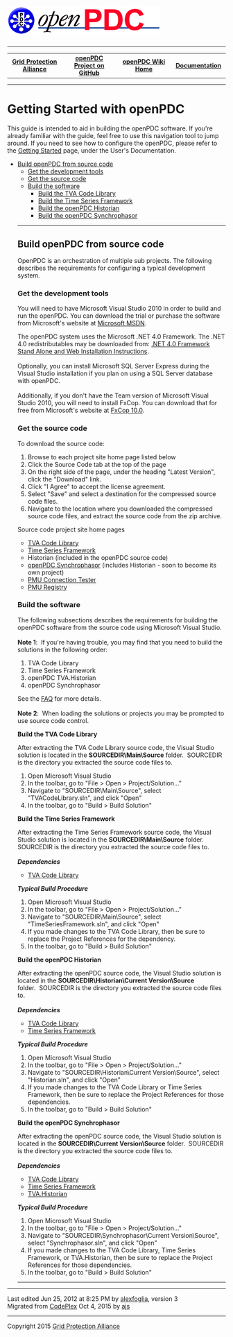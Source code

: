 <html lang="en" xmlns="http://www.w3.org/1999/xhtml">
<head>
<meta charset="utf-8" />
</head>
<body>
<!--HtmlToGmd.Body-->
<h1><a href="https://github.com/GridProtectionAlliance/openPDC/tree/master/Source/Documentation/wiki/openPDC_Home.md"><img src="https://github.com/GridProtectionAlliance/openPDC/blob/master/Source/Documentation/wiki/openPDC_Logo.png" alt="The Open Source Phasor Data Concentrator" /></a></h1>
<hr />
<div id="NavigationMenu">
<table style="width: 100%; border-collapse: collapse; border: 0px solid gray;">
<tr>
<td style="width: 25%; text-align:center;"><b><a href="http://www.gridprotectionalliance.org">Grid Protection Alliance</a></b></td>
<td style="width: 25%; text-align:center;"><b><a href="https://github.com/GridProtectionAlliance/openPDC">openPDC Project on GitHub</a></b></td>
<td style="width: 25%; text-align:center;"><b><a href="https://github.com/GridProtectionAlliance/openPDC/tree/master/Source/Documentation/wiki/openPDC_Home.md">openPDC Wiki Home</a></b></td>
<td style="width: 25%; text-align:center;"><b><a href="https://github.com/GridProtectionAlliance/openPDC/tree/master/Source/Documentation/wiki/openPDC_Documentation_Home.md">Documentation</a></b></td>
</tr>
</table>
</div>
<hr />
<!--/HtmlToGmd.Body-->
<div class="WikiContent">
<h1>Getting Started with openPDC</h1>
<div class="wikidoc">This guide is intended to aid in building the openPDC software. If you're already familiar with the guide, feel free to use this navigation tool to jump around. If you need to see how to configure the openPDC, please refer to the
<a href="https://github.com/GridProtectionAlliance/openPDC/tree/master/Source/Documentation/wiki/Getting_Started.md">Getting Started</a> page, under the User's Documentation.<br>
<ul>
<li><a href="https://github.com/GridProtectionAlliance/openPDC/tree/master/Source/Documentation/wiki/Developers_Getting_Started.md#openpdc_developers">Build openPDC from source code</a>
<ul>
<li><a href="https://github.com/GridProtectionAlliance/openPDC/tree/master/Source/Documentation/wiki/Developers_Getting_Started.md#get_dev_tools">Get the development tools</a>
</li><li><a href="https://github.com/GridProtectionAlliance/openPDC/tree/master/Source/Documentation/wiki/Developers_Getting_Started.md#get_source_code">Get the source code</a>
</li><li><a href="https://github.com/GridProtectionAlliance/openPDC/tree/master/Source/Documentation/wiki/Developers_Getting_Started.md#build_software">Build the software</a>
<ul>
<li><a href="https://github.com/GridProtectionAlliance/openPDC/tree/master/Source/Documentation/wiki/Developers_Getting_Started.md#build_tvacodelibrary">Build the TVA Code Library</a>
</li><li><a href="https://github.com/GridProtectionAlliance/openPDC/tree/master/Source/Documentation/wiki/Developers_Getting_Started.md#build_timeseriesframework">Build the Time Series Framework</a>
</li><li><a href="https://github.com/GridProtectionAlliance/openPDC/tree/master/Source/Documentation/wiki/Developers_Getting_Started.md#build_historian">Build the openPDC Historian</a>
</li><li><a href="https://github.com/GridProtectionAlliance/openPDC/tree/master/Source/Documentation/wiki/Developers_Getting_Started.md#build_synchrophasor">Build the openPDC Synchrophasor</a>
</li></ul>
</li></ul>
</li></ul>
</div>
<ol>
<hr />
<h2><a name="openpdc_developers"></a>Build openPDC from source code</h2>
<p>OpenPDC is an orchestration of multiple sub projects. The following describes the requirements for configuring a typical development system.</p>
<h3><a name="get_dev_tools"></a>Get the development tools</h3>
<p>You will need to have Microsoft Visual Studio 2010 in order to build and run the openPDC. You can download the trial or purchase the software from Microsoft's website at
<a href="http://msdn.microsoft.com/">Microsoft MSDN</a>.</p>
<p>The openPDC system uses the Microsoft .NET 4.0 Framework. The .NET 4.0 redistributables may be downloaded from:&nbsp;<a href="http://msdn.microsoft.com/en-us/library/5a4x27ek.aspx">.NET 4.0 Framework Stand Alone and Web Installation Instructions</a>.<br>
&nbsp;<br>
Optionally, you can install Microsoft SQL Server Express during the Visual Studio installation if you plan on using a SQL Server database with openPDC.<br>
&nbsp;<br>
Additionally, if you don't have the Team version of Microsoft Visual Studio 2010, you will need to install FxCop. You can download that for free from Microsoft's website at
<a href="http://www.microsoft.com/downloads/en/details.aspx?FamilyID=917023f6-d5b7-41bb-bbc0-411a7d66cf3c&displaylang=en">
FxCop 10.0</a>.</p>
<h3><a name="get_source_code"></a>Get the source code</h3>
<p>To download the source code:</p>
<ol>
<li>Browse to each project site home page listed below </li><li>Click the Source Code tab at the top of the page </li><li>On the right side of the page, under the heading &quot;Latest Version&quot;, click the &quot;Download&quot; link.
</li><li>Click &quot;I Agree&quot; to accept the license agreement. </li><li>Select &quot;Save&quot; and select a destination for the compressed source code files.
</li><li>Navigate to the location where you downloaded the compressed source code files, and extract the source code from the zip archive.
</li></ol>
<p>Source code project site home pages</p>
<ul>
<li><a href="http://tvacodelibrary.codeplex.com">TVA Code Library</a> </li><li><a href="http://timeseriesframework.codeplex.com">Time Series Framework</a> </li><li>Historian (included in the openPDC source code) </li><li><a href="https://github.com/GridProtectionAlliance/openPDC/tree/master/Source/Documentation/wiki/openPDC_Home.md">openPDC Synchrophasor</a> (includes Historian - soon to become its own project)
</li><li><a href="http://pmuconnectiontester.codeplex.com">PMU Connection Tester</a> </li><li><a href="http://pmuregistry.codeplex.com">PMU Registry</a> </li></ul>
<h3><a name="build_software"></a>Build the software</h3>
<p>The following subsections describes the requirements for building the openPDC software from the source code using Microsoft Visual Studio.<br>
&nbsp;<br>
<strong>Note 1</strong>:&nbsp; If you're having trouble, you may find that you need to build the solutions in the following order:</p>
<ol>
<li>TVA Code Library </li><li>Time Series Framework </li><li>openPDC TVA.Historian </li><li>openPDC Synchrophasor </li></ol>
<p>See the <a href="https://github.com/GridProtectionAlliance/openPDC/tree/master/Source/Documentation/wiki/Getting_Started.md#trouble_building_solution">
FAQ</a> for more details.<br>
&nbsp;<br>
<strong>Note 2</strong>:&nbsp; When loading the solutions or projects you may be prompted to use source code control.</p>
<p><strong><a name="build_tvacodelibrary"></a>Build the TVA Code Library</strong></p>
<p>After extracting the TVA Code Library source code, the Visual Studio solution is located in the
<strong>SOURCEDIR\Main\Source</strong> folder.&nbsp;&nbsp;SOURCEDIR is the directory you extracted the source code files to.</p>
<ol>
<li>Open Microsoft Visual Studio </li><li>In the toolbar, go to &quot;File &gt; Open &gt; Project/Solution...&quot; </li><li>Navigate to &quot;SOURCEDIR\Main\Source&quot;, select &quot;TVACodeLibrary.sln&quot;, and click &quot;Open&quot;
</li><li>In the toolbar, go to &quot;Build &gt; Build Solution&quot; </li></ol>
<p><strong><a name="build_timeseriesframework"></a>Build the Time Series Framework</strong></p>
<p>After extracting the Time Series Framework source code, the Visual Studio solution is located in the
<strong>SOURCEDIR\Main\Source</strong> folder.&nbsp; SOURCEDIR is the directory you extracted the source code files to.<br>
&nbsp;<br>
<em><strong>Dependencies</strong></em></p>
<ul>
<li><a href="http://tvacodelibrary.codeplex.com">TVA Code Library</a> </li></ul>
<p><em><strong>Typical Build Procedure</strong></em></p>
<ol>
<li>Open Microsoft Visual Studio </li><li>In the toolbar, go to &quot;File &gt; Open &gt; Project/Solution...&quot; </li><li>Navigate to &quot;SOURCEDIR\Main\Source&quot;, select &quot;TimeSeriesFramework.sln&quot;, and click &quot;Open&quot;
</li><li>If you made changes to the TVA Code Library, then be sure to replace the Project References for the dependency.
</li><li>In the toolbar, go to &quot;Build &gt; Build Solution&quot; </li></ol>
<p><strong><a name="build_historian"></a>Build the openPDC Historian</strong></p>
<p>After extracting the openPDC source code, the Visual Studio solution is located in the
<strong>SOURCEDIR\Historian\Current Version\Source</strong> folder.&nbsp;&nbsp;SOURCEDIR is the directory&nbsp;you extracted the source code files to.<br>
&nbsp;<br>
<em><strong>Dependencies</strong></em></p>
<ul>
<li><a href="http://tvacodelibrary.codeplex.com">TVA Code Library</a> </li><li><a href="http://timeseriesframework.codeplex.com">Time Series Framework</a> </li></ul>
<p><em><strong>Typical Build Procedure</strong></em></p>
<ol>
<li>Open Microsoft Visual Studio </li><li>In the toolbar, go to &quot;File &gt; Open &gt; Project/Solution...&quot; </li><li>Navigate to &quot;SOURCEDIR\Historian\Current Version\Source&quot;, select &quot;Historian.sln&quot;, and click &quot;Open&quot;
</li><li>If you made changes to the TVA Code Library or Time Series Framework, then be sure to replace the Project References for those dependencies.
</li><li>In the toolbar, go to &quot;Build &gt; Build Solution&quot; </li></ol>
<p><strong><a name="build_synchrophasor"></a>Build the openPDC Synchrophasor</strong></p>
<p>After extracting the openPDC source code, the Visual Studio solution is located in the
<strong>SOURCEDIR\Current Version\Source</strong> folder.&nbsp; SOURCEDIR is the directory you extracted the source code files to.<br>
&nbsp;<br>
<em><strong>Dependencies</strong></em></p>
<ul>
<li><a href="http://tvacodelibrary.codeplex.com">TVA Code Library</a> </li><li><a href="http://timeseriesframework.codeplex.com">Time Series Framework</a> </li><li><a href="https://github.com/GridProtectionAlliance/openPDC/tree/master/Source/Documentation/wiki/openPDC_Home.md">TVA.Historian</a> </li></ul>
<p><em><strong>Typical Build Procedure</strong></em></p>
<ol>
<li>Open Microsoft Visual Studio </li><li>In the toolbar, go to &quot;File &gt; Open &gt; Project/Solution...&quot; </li><li>Navigate to &quot;SOURCEDIR\Synchrophasor\Current Version\Source&quot;, select &quot;Synchrophasor.sln&quot;, and click &quot;Open&quot;
</li><li>If you made changes to the TVA Code Library, Time Series Framework, or TVA.Historian, then be sure to replace the Project References for those dependencies.
</li><li>In the toolbar, go to &quot;Build &gt; Build Solution&quot; </li></ol>
<hr>
</li></ol>
</div>
<div id="footer">
<hr />
Last edited <span class="smartDate" title="6/25/2012 8:25:00 PM" LocalTimeTicks="1340681100">Jun 25, 2012 at 8:25 PM</span> by <a id="wikiEditByLink" href="https://github.com/GridProtectionAlliance/openPDC/tree/master/Source/Documentation/wiki/Contributors/alexfoglia.md">alexfoglia</a>, version 3<br />
Migrated from <a href="http://openpdc.codeplex.com/wikipage?title=Getting%20Started%20%28Developers%29">CodePlex</a> Oct 4, 2015 by <a href="https://github.com/ajstadlin">ajs</a>
</div>
<!--HtmlToGmd.Foot-->
<div id="copyright">
<hr />
Copyright 2015 <a href="http://www.gridprotectionalliance.org">Grid Protection Alliance</a>
</div>
<!--/HtmlToGmd.Foot-->
</body>
</html>
